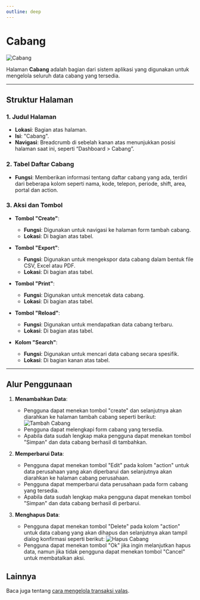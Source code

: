 ```yaml
---
outline: deep
---
```


# Cabang

![Cabang](/cabang.png)

Halaman **Cabang** adalah bagian dari sistem aplikasi yang digunakan untuk mengelola seluruh data cabang yang tersedia.

---

## Struktur Halaman

### 1. **Judul Halaman**

- **Lokasi**: Bagian atas halaman.
- **Isi**: "Cabang".
- **Navigasi**: Breadcrumb di sebelah kanan atas menunjukkan posisi halaman saat ini, seperti “Dashboard > Cabang”.

### 2. **Tabel Daftar Cabang**

- **Fungsi**: Memberikan informasi tentang daftar cabang yang ada, terdiri dari beberapa kolom seperti nama, kode, telepon, periode, shift, area, portal dan action.

### 3. **Aksi dan Tombol**

- **Tombol "Create"**:

  - **Fungsi**: Digunakan untuk navigasi ke halaman form tambah cabang.
  - **Lokasi**: Di bagian atas tabel.

- **Tombol "Export"**:

  - **Fungsi**: Digunakan untuk mengekspor data cabang dalam bentuk file CSV, Excel atau PDF.
  - **Lokasi**: Di bagian atas tabel.

- **Tombol "Print"**:

  - **Fungsi**: Digunakan untuk mencetak data cabang.
  - **Lokasi**: Di bagian atas tabel.

- **Tombol "Reload"**:

  - **Fungsi**: Digunakan untuk mendapatkan data cabang terbaru.
  - **Lokasi**: Di bagian atas tabel.

- **Kolom "Search"**:

  - **Fungsi**: Digunakan untuk mencari data cabang secara spesifik.
  - **Lokasi**: Di bagian kanan atas tabel.

---

## Alur Penggunaan

1. **Menambahkan Data**:

   - Pengguna dapat menekan tombol "create" dan selanjutnya akan diarahkan ke halaman tambah cabang seperti berikut:
     ![Tambah Cabang](/tambah-cabang.png)
   - Pengguna dapat melengkapi form cabang yang tersedia.
   - Apabila data sudah lengkap maka pengguna dapat menekan tombol "Simpan" dan data cabang berhasil di tambahkan.

2. **Memperbarui Data**:

   - Pengguna dapat menekan tombol "Edit" pada kolom "action" untuk data perusahaan yang akan diperbarui dan selanjutnya akan diarahkan ke halaman cabang perusahaan.
   - Pengguna dapat memperbarui data perusahaan pada form cabang yang tersedia.
   - Apabila data sudah lengkap maka pengguna dapat menekan tombol "Simpan" dan data cabang berhasil di perbarui.

3. **Menghapus Data**:

   - Pengguna dapat menekan tombol "Delete" pada kolom "action" untuk data cabang yang akan dihapus dan selanjutnya akan tampil dialog konfirmasi seperti berikut:
     ![Hapus Cabang](/hapus-cabang.png)
   - Pengguna dapat menekan tombol "Ok" jika ingin melanjutkan hapus data, namun jika tidak pengguna dapat menekan tombol "Cancel" untuk membatalkan aksi.

## Lainnya

Baca juga tentang [cara mengelola transaksi valas](/transaksi/transaksi-valas).
